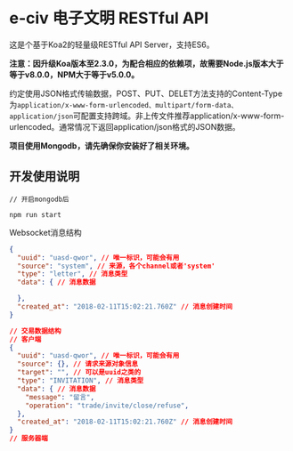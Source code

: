 e-civ 电子文明 RESTful API
=============================

这是个基于Koa2的轻量级RESTful API Server，支持ES6。

**注意：因升级Koa版本至2.3.0，为配合相应的依赖项，故需要Node.js版本大于等于v8.0.0，NPM大于等于v5.0.0。**

约定使用JSON格式传输数据，POST、PUT、DELET方法支持的Content-Type为`application/x-www-form-urlencoded、multipart/form-data、application/json`可配置支持跨域。非上传文件推荐application/x-www-form-urlencoded。通常情况下返回application/json格式的JSON数据。

**项目使用Mongodb，请先确保你安装好了相关环境。**


开发使用说明
------------

```Shell
// 开启mongodb后

npm run start
```

Websocket消息结构
```JSON
{
  "uuid": "uasd-qwor", // 唯一标识，可能会有用
  "source": "system", // 来源，各个channel或者'system'
  "type": "letter", // 消息类型
  "data": { // 消息数据

  },
  "created_at": "2018-02-11T15:02:21.760Z" // 消息创建时间
}

// 交易数据结构
// 客户端
{
  "uuid": "uasd-qwor", // 唯一标识，可能会有用
  "source": {}, // 请求来源对象信息
  "target": "", // 可以是uuid之类的
  "type": "INVITATION", // 消息类型
  "data": { // 消息数据
    "message": "留言",
    "operation": "trade/invite/close/refuse",
  },
  "created_at": "2018-02-11T15:02:21.760Z" // 消息创建时间  
}
// 服务器端


```
